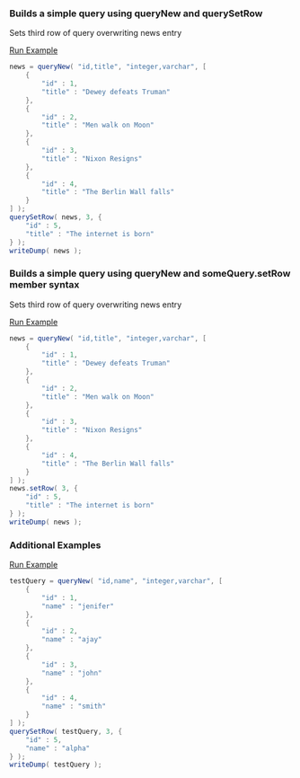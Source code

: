 ### Builds a simple query using queryNew and querySetRow

Sets third row of query overwriting news entry

<a href="https://try.boxlang.io/?code=eJxtkDFvAjEMhefLr3jK1EpZWtqlVZeKFQZAYkAdUjAQNTitkyOgiv9eH3Th2sWyrfc%2BJ4%2BpZrzgqyU5jqnewIaVK6FEsk57LrQhcXsvy60XXS1gmm%2FTNCqzeMKd6%2FqLXkc7pEpHrGhNvmTMpN15tqY5uSvXfc81Ikb18QOJMUrpH8eg5xiHg2onlMOG81%2F5Q08%2B2xJeSWJgzH2MWGs528wbbp%2FN%2BfdTKpOkAbAm4vQglPeLe1Rcj9YlI0wFIeM9iT751JGqhELDdvd54XSrHzO%2FYVg%3D" target="_blank">Run Example</a>

```java
news = queryNew( "id,title", "integer,varchar", [ 
	{
		"id" : 1,
		"title" : "Dewey defeats Truman"
	},
	{
		"id" : 2,
		"title" : "Men walk on Moon"
	},
	{
		"id" : 3,
		"title" : "Nixon Resigns"
	},
	{
		"id" : 4,
		"title" : "The Berlin Wall falls"
	}
] );
querySetRow( news, 3, {
	"id" : 5,
	"title" : "The internet is born"
} );
writeDump( news );

```


### Builds a simple query using queryNew and someQuery.setRow member syntax

Sets third row of query overwriting news entry

<a href="https://try.boxlang.io/?code=eJxtkMFKQzEQRdcvX3HJqkIQtLpR3Ei37aIUuiguop22wXSik7ymRfrvTtSNTzdhMtxzGC5TzXjAe09ymlEdwYa1K6FEsk5nLrQlcQcvLzsvulrBdB%2Bm6zRmcYcr1%2BbvvH7thCqdsKYN%2BZKxkH7v2Zru7H5R1wNqSozq4ysSY5rSP8R4QMzCUbNzymHL%2BW%2F8ZhBf7AiPJDEwlj5GbPT5wswTLu4NawmXmco8aQFjBzX9iG5VNPC0ToSpIGQ8J9Fjz81RJRSa9Pu3EZqurT4ByRxfJA%3D%3D" target="_blank">Run Example</a>

```java
news = queryNew( "id,title", "integer,varchar", [ 
	{
		"id" : 1,
		"title" : "Dewey defeats Truman"
	},
	{
		"id" : 2,
		"title" : "Men walk on Moon"
	},
	{
		"id" : 3,
		"title" : "Nixon Resigns"
	},
	{
		"id" : 4,
		"title" : "The Berlin Wall falls"
	}
] );
news.setRow( 3, {
	"id" : 5,
	"title" : "The internet is born"
} );
writeDump( news );

```


### Additional Examples

<a href="https://try.boxlang.io/?code=eJxljz0LwjAQhufkVxyZFLL4tShuzoI6ikPQ06S0aU2vliL9716KQmun%2B%2BC5h3sJSzpUGBrYwjPWPdYTUO6mvclQaW494QODfplwtSbw6gxSvKUQTClYw0zHvsN5Ugl6d8egpGj1gJsPOZOYZgwt%2FmS59WNoOYTKzJGNlLzAdCO7GCekY85J6JdPsxrY8VWsWNH7JS2sUbKN53VwhLsqK3rHcf8BgkBNzA%3D%3D" target="_blank">Run Example</a>

```java
testQuery = queryNew( "id,name", "integer,varchar", [ 
	{
		"id" : 1,
		"name" : "jenifer"
	},
	{
		"id" : 2,
		"name" : "ajay"
	},
	{
		"id" : 3,
		"name" : "john"
	},
	{
		"id" : 4,
		"name" : "smith"
	}
] );
querySetRow( testQuery, 3, {
	"id" : 5,
	"name" : "alpha"
} );
writeDump( testQuery );

```


